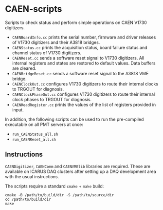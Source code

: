 # CAEN-scripts
Scripts to check status and perform simple operations on CAEN V1730 digitizers.

* `CAENBoardInfo.cc` prints the serial number, firmware and driver releases of V1730 digitizers and their A3818 bridges.
* `CAENStatus.cc` prints the acquisition status, board failure status and channel status of V1730 digitizers. 
* `CAENReset.cc` sends a software reset signal to V1730 digitizers. All internal registers and states are restored to default values. Data buffers are cleared.
* `CAENBridgeReset.cc` sends a software reset signal to the A3818 VME bridge.
* `CAENClockOut.cc` configures V1730 digitizers to route their internal clocks to TRGOUT for diagnosis.
* `CAENClockPhaseOut.cc` configures V1730 digitizers to route their internal clock phases to TRGOUT for diagnosis.
* `CAENReadRegister.cc` prints the values of the list of registers provided in input.

In addition, the following scripts can be used to run the pre-compiled executable on all PMT servers at once:
* `run_CAENStatus_all.sh`
* `run_CAENReset_all.sh`

## Instructions
`CAENDigitizer`, `CAENComm` and `CAENVMElib` libraries are required. 
These are available on ICARUS DAQ clusters after setting up a DAQ development area with the usual instructions.

The scripts require a standard `cmake` + `make` build:
```
cmake -B /path/to/build/dir -S /path/to/source/dir
cd /path/to/build/dir
make
```
